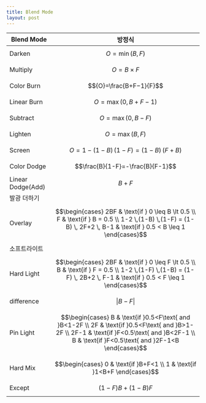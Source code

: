 ```yaml
---
title: Blend Mode
layout: post
---
```


|Blend Mode|방정식|
|---|---|
|Darken|$${O}=\min({B},{F})$$|
|Multiply|$${O}={B}\times{F}$$|
|Color Burn|$${O}=\frac{B+F−1}{F}$$|
|Linear Burn|$${O}=\max(0,{B+F−1})$$|
|Subtract|$${O}=\max(0,{B-F})$$|
|Lighten|$${O}=\max({B},{F})$$|
|Screen|$${O}=1-({1-B})\,({1-F})=({1-B})\,({F+B})$$|
|Color Dodge|$$\frac{B}{1-F}=-\frac{B}{F-1}$$|
|Linear Dodge(Add)|$$B+F$$|
|발광 더하기| |
|Overlay|$$\begin{cases} 2BF & \text{if } 0 \leq B \lt 0.5 \\ F & \text{if } B = 0.5 \\ 1-2 \,(1-B) \,(1-F) = (1-B) \, 2F+2 \, B-1 & \text{if } 0.5 < B \leq 1 \end{cases}$$|
|소프트라이트| |
|Hard Light|$$\begin{cases} 2BF & \text{if } 0 \leq F \lt 0.5 \\ B & \text{if } F = 0.5 \\ 1-2 \,(1-F) \,(1-B) = (1-F) \, 2B+2 \, F-1 & \text{if } 0.5 < F \leq 1 \end{cases}$$|
|difference|$$\vert B-F \vert$$|
|Pin Light|$$\begin{cases} B & \text{if }0.5<F\text{ and }B<1-2F \\ 2F & \text{if }0.5<F\text{ and }B>1-2F \\ 2F-1 & \text{if }F<0.5\text{ and }B<2F-1 \\ B & \text{if }F<0.5\text{ and }2F-1<B \end{cases}$$|
|Hard Mix|$$\begin{cases} 0 & \text{if }B+F<1 \\ 1 & \text{if }1<B+F \end{cases}$$|
|Except|$$(1-F)B+(1-B)F$$|
